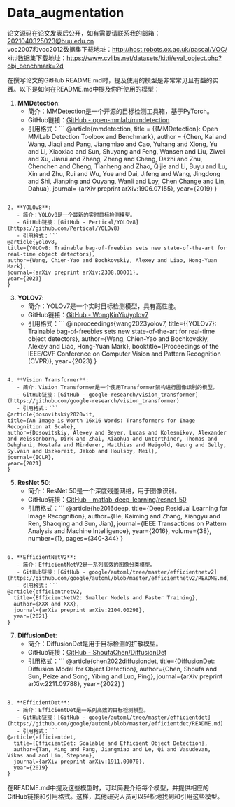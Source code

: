 # Data_augmentation
论文源码在论文发表后公开，如有需要请联系我的邮箱：2021040325023@buu.edu.cn  
voc2007和voc2012数据集下载地址：http://host.robots.ox.ac.uk/pascal/VOC/  
kitti数据集下载地址：https://www.cvlibs.net/datasets/kitti/eval_object.php?obj_benchmark=2d  

在撰写论文的GitHub README.md时，提及使用的模型是非常常见且有益的实践。以下是如何在README.md中提及你所使用的模型：

1. **MMDetection**:
   - 简介：MMDetection是一个开源的目标检测工具箱，基于PyTorch。
   - GitHub链接：[GitHub - open-mmlab/mmdetection](https://github.com/open-mmlab/mmdetection)
   - 引用格式：```
@article{mmdetection,
title   = {{MMDetection}: Open MMLab Detection Toolbox and Benchmark},
author  = {Chen, Kai and Wang, Jiaqi and Pang, Jiangmiao and Cao, Yuhang and
Xiong, Yu and Li, Xiaoxiao and Sun, Shuyang and Feng, Wansen and
Liu, Ziwei and Xu, Jiarui and Zhang, Zheng and Cheng, Dazhi and
Zhu, Chenchen and Cheng, Tianheng and Zhao, Qijie and Li, Buyu and
Lu, Xin and Zhu, Rui and Wu, Yue and Dai, Jifeng and Wang, Jingdong
and Shi, Jianping and Ouyang, Wanli and Loy, Chen Change and Lin, Dahua},
journal= {arXiv preprint arXiv:1906.07155},
year={2019}
}
```

2. **YOLOv8**:
   - 简介：YOLOv8是一个最新的实时目标检测模型。
   - GitHub链接：[GitHub - Pertical/YOLOv8](https://github.com/Pertical/YOLOv8)
   - 引用格式：```
@article{yolov8,
title={YOLOv8: Trainable bag-of-freebies sets new state-of-the-art for real-time object detectors},
author={Wang, Chien-Yao and Bochkovskiy, Alexey and Liao, Hong-Yuan Mark},
journal={arXiv preprint arXiv:2308.00001},
year={2023}
}
```

3. **YOLOv7**:
   - 简介：YOLOv7是一个实时目标检测模型，具有高性能。
   - GitHub链接：[GitHub - WongKinYiu/yolov7](https://github.com/WongKinYiu/yolov7)
   - 引用格式：```
@inproceedings{wang2023yolov7,
title={{YOLOv7}: Trainable bag-of-freebies sets new state-of-the-art for real-time object detectors},
author={Wang, Chien-Yao and Bochkovskiy, Alexey and Liao, Hong-Yuan Mark},
booktitle={Proceedings of the IEEE/CVF Conference on Computer Vision and Pattern Recognition (CVPR)},
year={2023}
}
```

4. **Vision Transformer**:
   - 简介：Vision Transformer是一个使用Transformer架构进行图像识别的模型。
   - GitHub链接：[GitHub - google-research/vision_transformer](https://github.com/google-research/vision_transformer)
   - 引用格式：```
@article{dosovitskiy2020vit,
title={An Image is Worth 16x16 Words: Transformers for Image Recognition at Scale},
author={Dosovitskiy, Alexey and Beyer, Lucas and Kolesnikov, Alexander and Weissenborn, Dirk and Zhai, Xiaohua and Unterthiner, Thomas and  Dehghani, Mostafa and Minderer, Matthias and Heigold, Georg and Gelly, Sylvain and Uszkoreit, Jakob and Houlsby, Neil},
journal={ICLR},
year={2021}
}
```

5. **ResNet 50**:
   - 简介：ResNet 50是一个深度残差网络，用于图像识别。
   - GitHub链接：[GitHub - matlab-deep-learning/resnet-50](https://github.com/matlab-deep-learning/resnet-50)
   - 引用格式：```
@article{he2016deep,
  title={Deep Residual Learning for Image Recognition},
  author={He, Kaiming and Zhang, Xiangyu and Ren, Shaoqing and Sun, Jian},
  journal={IEEE Transactions on Pattern Analysis and Machine Intelligence},
  year={2016},
  volume={38},
  number={1},
  pages={340-344}
}
```

6. **EfficientNetV2**:
   - 简介：EfficientNetV2是一系列高效的图像分类模型。
   - GitHub链接：[GitHub - google/automl/tree/master/efficientnetv2](https://github.com/google/automl/blob/master/efficientnetv2/README.md)
   - 引用格式：```
@article{efficientnetv2,
  title={EfficientNetV2: Smaller Models and Faster Training},
  author={XXX and XXX},
  journal={arXiv preprint arXiv:2104.00298},
  year={2021}
}
```

7. **DiffusionDet**:
   - 简介：DiffusionDet是用于目标检测的扩散模型。
   - GitHub链接：[GitHub - ShoufaChen/DiffusionDet](https://github.com/ShoufaChen/DiffusionDet)
   - 引用格式：```
@article{chen2022diffusiondet,
title={DiffusionDet: Diffusion Model for Object Detection},
author={Chen, Shoufa and Sun, Peize and Song, Yibing and Luo, Ping},
journal={arXiv preprint arXiv:2211.09788},
year={2022}
}
```

8. **EfficientDet**:
   - 简介：EfficientDet是一系列高效的目标检测模型。
   - GitHub链接：[GitHub - google/automl/tree/master/efficientdet](https://github.com/google/automl/blob/master/efficientdet/README.md)
   - 引用格式：```
@article{efficientdet,
  title={EfficientDet: Scalable and Efficient Object Detection},
  author={Tan, Ming and Pang, Jiangmiao and Le, Qi and Vasudevan, Vikas and and Lin, Stephen},
  journal={arXiv preprint arXiv:1911.09070},
  year={2019}
}
```

在README.md中提及这些模型时，可以简要介绍每个模型，并提供相应的GitHub链接和引用格式。这样，其他研究人员可以轻松地找到和引用这些模型。
